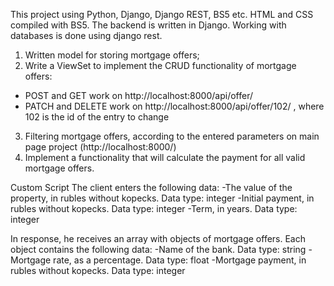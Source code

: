 
This project using Python, Django, Django REST, BS5 etc.
HTML and CSS compiled with BS5.
The backend is written in Django. Working with databases is done using django rest.


1) Written model for storing mortgage offers;
2) Write a ViewSet to implement the CRUD functionality of mortgage offers:
- POST and GET work on http://localhost:8000/api/offer/
- PATCH and DELETE work on http://localhost:8000/api/offer/102/ , where 102 is the id of the entry to change
3) Filtering mortgage offers, according to the entered parameters on main page project (http://localhost:8000/)
4) Implement a functionality that will calculate the payment for all valid mortgage offers.


Custom Script
The client enters the following data:
-The value of the property, in rubles without kopecks. Data type: integer
-Initial payment, in rubles without kopecks. Data type: integer
-Term, in years. Data type: integer

In response, he receives an array with objects of mortgage offers. Each object contains the following data:
-Name of the bank. Data type: string
-Mortgage rate, as a percentage. Data type: float
-Mortgage payment, in rubles without kopecks. Data type: integer

